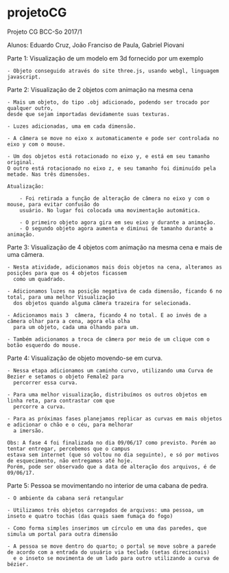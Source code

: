 # projetoCG
Projeto CG BCC-So 2017/1

Alunos: Eduardo Cruz, João Franciso de Paula, Gabriel Piovani

Parte 1: Visualização de um modelo em 3d fornecido por um exemplo

    - Objeto conseguido através do site three.js, usando webgl, linguagem javascript.

Parte 2: Visualização de 2 objetos com animação na mesma cena

    - Mais um objeto, do tipo .obj adicionado, podendo ser trocado por qualquer outro,
    desde que sejam importadas devidamente suas texturas.

    - Luzes adicionadas, uma em cada dimensão. 

    - A câmera se move no eixo x automaticamente e pode ser controlada no eixo y com o mouse.

    - Um dos objetos está rotacionado no eixo y, e está em seu tamanho original.
    O outro está rotacionado no eixo z, e seu tamanho foi diminuído pela metade. Nas três dimensões.

    Atualização: 
        
        - Foi retirada a função de alteração de câmera no eixo y com o mouse, para evitar confusão do 
        usuário. No lugar foi colocada uma movimentação automática.

        - O primeiro objeto agora gira em seu eixo y durante a animação.
        - O segundo objeto agora aumenta e diminui de tamanho durante a animação.

Parte 3: Visualização de 4 objetos com animação na mesma cena e mais de uma câmera.

    - Nesta atividade, adicionamos mais dois objetos na cena, alteramos as posições para que os 4 objetos ficassem
      como um quadrado.

    - Adicionamos luzes na posição negativa de cada dimensão, ficando 6 no total, para uma melhor Visualização
      dos objetos quando alguma câmera trazeira for selecionada.

    - Adicionamos mais 3  câmera, ficando 4 no total. E ao invés de a câmera olhar para a cena, agora ela olha 
      para um objeto, cada uma olhando para um.

    - Também adicionamos a troca de câmera por meio de um clique com o botão esquerdo do mouse.

Parte 4: Visualização de objeto movendo-se em curva.

    - Nessa etapa adicionamos um caminho curvo, utilizando uma Curva de Bezier e setamos o objeto Female2 para
      percorrer essa curva.

    - Para uma melhor visualização, distribuímos os outros objetos em linha reta, para contrastar com que
      percorre a curva. 

    - Para as próximas fases planejamos replicar as curvas em mais objetos e adicionar o chão e o céu, para melhorar
      a imersão.

    Obs: A fase 4 foi finalizada no dia 09/06/17 como previsto. Porém ao tentar entregar, percebemos que o campus
    estava sem internet (que só voltou no dia seguinte), e só por motivos de esquecimento, não entregamos até hoje.
    Porém, pode ser observado que a data de alteração dos arquivos, é de 09/06/17.

Parte 5: Pessoa se movimentando no interior de uma cabana de pedra.

    - O ambiente da cabana será retangular

    - Utilizamos três objetos carregados de arquivos: uma pessoa, um inseto e quatro tochas (das quais saem fumaça do fogo)

    - Como forma simples inserimos um círculo em uma das paredes, que simula um portal para outra dimensão

    - A pessoa se move dentro do quarto; o portal se move sobre a parede de acordo com a entrada do usuário via teclado (setas direcionais)
      e o inseto se movimenta de um lado para outro utilizando a curva de bézier.
